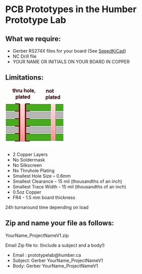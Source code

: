 # PCB Prototypes in the Humber Prototype Lab

## What we require:
- Gerber RS274X files for your board (See [SeeedKiCad](https://support.seeedstudio.com/knowledgebase/articles/1824574-how-to-generate-gerber-and-drill-files-from-kicad))
- NC Drill file
- YOUR NAME OR INITIALS ON YOUR BOARD IN COPPER

## Limitations:

![Plating](plated.png)

- 2 Copper Layers
- No Soldermask
- No Silkscreen
- No Thruhole Plating
- Smallest Hole Size – 0.6mm
- Smallest Clearance – 15 mil (thousandths of an inch)
- Smallest Trace Width - 15 mil (thousandths of an inch)
- 0.5oz Copper
- FR4 - 1.5 mm board thickness

24h turnaround time depending on load

## Zip and name your file as follows:

YourName_ProjectNameV1.zip

Email Zip file to: (Include a subject and a body!)

- Email : prototypelab\@humber.ca
- Subject: Gerber YourName_ProjectNameV1
- Body: Gerber YourName_ProjectNameV1
